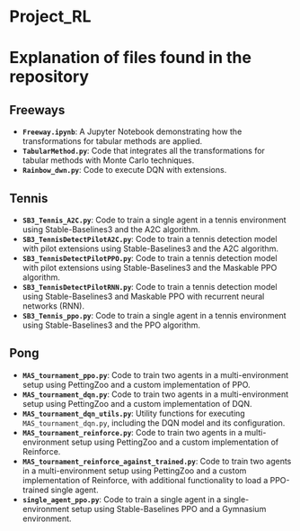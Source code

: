 # Project_RL

# Explanation of files found in the repository
## Freeways  
- **`Freeway.ipynb`**: A Jupyter Notebook demonstrating how the transformations for tabular methods are applied.  
- **`TabularMethod.py`**: Code that integrates all the transformations for tabular methods with Monte Carlo techniques.  
- **`Rainbow_dwn.py`**: Code to execute DQN with extensions.  

## Tennis
- **`SB3_Tennis_A2C.py`**: Code to train a single agent in a tennis environment using Stable-Baselines3 and the A2C algorithm.  
- **`SB3_TennisDetectPilotA2C.py`**: Code to train a tennis detection model with pilot extensions using Stable-Baselines3 and the A2C algorithm.  
- **`SB3_TennisDetectPilotPPO.py`**: Code to train a tennis detection model with pilot extensions using Stable-Baselines3 and the Maskable PPO algorithm.  
- **`SB3_TennisDetectPilotRNN.py`**: Code to train a tennis detection model using Stable-Baselines3 and Maskable PPO with recurrent neural networks (RNN).  
- **`SB3_Tennis_ppo.py`**: Code to train a single agent in a tennis environment using Stable-Baselines3 and the PPO algorithm.  

## Pong  
- **`MAS_tournament_ppo.py`**: Code to train two agents in a multi-environment setup using PettingZoo and a custom implementation of PPO.  
- **`MAS_tournament_dqn.py`**: Code to train two agents in a multi-environment setup using PettingZoo and a custom implementation of DQN.  
- **`MAS_tournament_dqn_utils.py`**: Utility functions for executing `MAS_tournament_dqn.py`, including the DQN model and its configuration.  
- **`MAS_tournament_reinforce.py`**: Code to train two agents in a multi-environment setup using PettingZoo and a custom implementation of Reinforce.  
- **`MAS_tournament_reinforce_against_trained.py`**: Code to train two agents in a multi-environment setup using PettingZoo and a custom implementation of Reinforce, with additional functionality to load a PPO-trained single agent.  
- **`single_agent_ppo.py`**: Code to train a single agent in a single-environment setup using Stable-Baselines PPO and a Gymnasium environment.  
